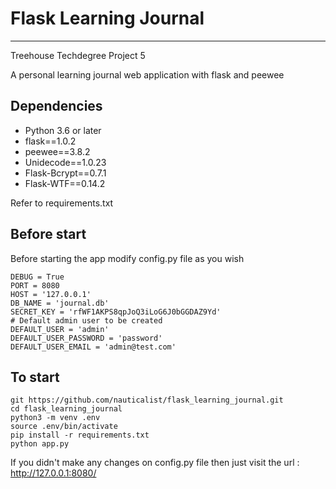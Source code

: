 # Flask Learning Journal
---

Treehouse Techdegree Project 5

A personal learning journal web application with flask and peewee


## Dependencies

- Python 3.6 or later
- flask==1.0.2
- peewee==3.8.2
- Unidecode==1.0.23
- Flask-Bcrypt==0.7.1
- Flask-WTF==0.14.2

Refer to requirements.txt

## Before start

Before starting the app modify config.py file as you wish

```
DEBUG = True
PORT = 8080
HOST = '127.0.0.1'
DB_NAME = 'journal.db'
SECRET_KEY = 'rfWF1AKPS8qpJoQ3iLoG6J0bGGDAZ9Yd'
# Default admin user to be created
DEFAULT_USER = 'admin'
DEFAULT_USER_PASSWORD = 'password'
DEFAULT_USER_EMAIL = 'admin@test.com'
```

## To start

```
git https://github.com/nauticalist/flask_learning_journal.git
cd flask_learning_journal
python3 -m venv .env
source .env/bin/activate
pip install -r requirements.txt
python app.py
```

If you didn't make any changes on config.py file then just visit the url : http://127.0.0.1:8080/
